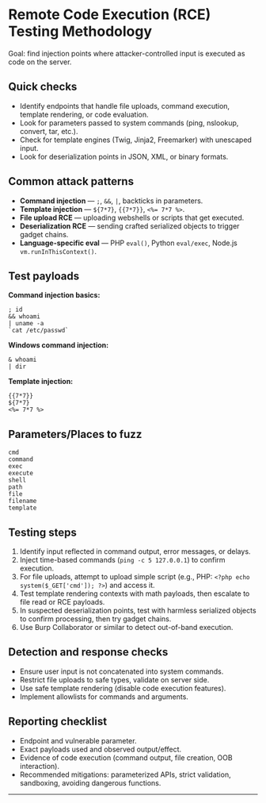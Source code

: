 # Remote Code Execution (RCE) Testing Methodology

Goal: find injection points where attacker-controlled input is executed as code on the server.

## Quick checks

* Identify endpoints that handle file uploads, command execution, template rendering, or code evaluation.
* Look for parameters passed to system commands (ping, nslookup, convert, tar, etc.).
* Check for template engines (Twig, Jinja2, Freemarker) with unescaped input.
* Look for deserialization points in JSON, XML, or binary formats.

## Common attack patterns

* **Command injection** — `;`, `&&`, `|`, backticks in parameters.
* **Template injection** — `${7*7}`, `{{7*7}}`, `<%= 7*7 %>`.
* **File upload RCE** — uploading webshells or scripts that get executed.
* **Deserialization RCE** — sending crafted serialized objects to trigger gadget chains.
* **Language-specific eval** — PHP `eval()`, Python `eval/exec`, Node.js `vm.runInThisContext()`.

## Test payloads

**Command injection basics:**

```
; id
&& whoami
| uname -a
`cat /etc/passwd`
```

**Windows command injection:**

```
& whoami
| dir
```

**Template injection:**

```
{{7*7}}
${7*7}
<%= 7*7 %>
```

## Parameters/Places to fuzz

```
cmd
command
exec
execute
shell
path
file
filename
template
```

## Testing steps

1. Identify input reflected in command output, error messages, or delays.
2. Inject time-based commands (`ping -c 5 127.0.0.1`) to confirm execution.
3. For file uploads, attempt to upload simple script (e.g., PHP: `<?php echo system($_GET['cmd']); ?>`) and access it.
4. Test template rendering contexts with math payloads, then escalate to file read or RCE payloads.
5. In suspected deserialization points, test with harmless serialized objects to confirm processing, then try gadget chains.
6. Use Burp Collaborator or similar to detect out-of-band execution.

## Detection and response checks

* Ensure user input is not concatenated into system commands.
* Restrict file uploads to safe types, validate on server side.
* Use safe template rendering (disable code execution features).
* Implement allowlists for commands and arguments.

## Reporting checklist

* Endpoint and vulnerable parameter.
* Exact payloads used and observed output/effect.
* Evidence of code execution (command output, file creation, OOB interaction).
* Recommended mitigations: parameterized APIs, strict validation, sandboxing, avoiding dangerous functions.

---